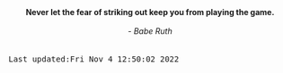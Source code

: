 
<div align="center"><b><span>Never let the fear of striking out keep you from playing the game.</span></b><br><br><i> - Babe Ruth</i></div>
<br><br><kbd>Last updated:Fri Nov  4 12:50:02 2022</kbd>